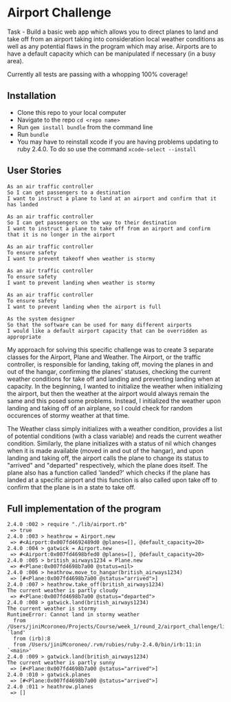 # Airport Challenge

Task - Build a basic web app which allows you to direct planes to land and take off from an airport taking into consideration local weather conditions as well as any potential flaws in the program which may arise. Airports are to have a default capacity which can be manipulated if necessary (in a busy area).

Currently all tests are passing with a whopping 100% coverage!


## Installation
- Clone this repo to your local computer
- Navigate to the repo `cd <repo name>`
- Run `gem install bundle` from the command line
- Run `bundle`
- You may have to reinstall xcode if you are having problems updating to ruby 2.4.0. To do so use the command `xcode-select --install`


## User Stories

```
As an air traffic controller 
So I can get passengers to a destination 
I want to instruct a plane to land at an airport and confirm that it has landed 

As an air traffic controller 
So I can get passengers on the way to their destination 
I want to instruct a plane to take off from an airport and confirm that it is no longer in the airport

As an air traffic controller 
To ensure safety 
I want to prevent takeoff when weather is stormy 

As an air traffic controller 
To ensure safety 
I want to prevent landing when weather is stormy 

As an air traffic controller 
To ensure safety 
I want to prevent landing when the airport is full 

As the system designer
So that the software can be used for many different airports
I would like a default airport capacity that can be overridden as appropriate
```

My approach for solving this specific challenge was to create 3 separate classes for the Airport, Plane and Weather. The Airport, or the traffic controller, is responsible for landing, taking off, moving the planes in and out of the hangar, confirming the planes' statuses, checking the current weather conditions for take off and landing and preventing landing when at capacity. In the beginning, I wanted to initialize the weather when initializing the airport, but then the weather at the airport would always remain the same and this posed some problems. Instead, I initialized the weather upon landing and taking off of an airplane, so I could check for random occurences of stormy weather at that time. 

The Weather class simply initializes with a weather condition, provides a list of potential conditions (with a class variable) and reads the current weather condition. Similarly, the plane initializes with a status of nil which changes when it is made available (moved in and out of the hangar), and upon landing and taking off, the airport calls the plane to change its status to "arrived" and "departed" respectively, which the plane does itself. The plane also has a function called 'landed?' which checks if the plane has landed at a specific airport and this function is also called upon take off to confirm that the plane is in a state to take off. 

## Full implementation of the program

```
2.4.0 :002 > require "./lib/airport.rb"
 => true
2.4.0 :003 > heathrow = Airport.new
 => #<Airport:0x007fd4692489d0 @planes=[], @default_capacity=20>
2.4.0 :004 > gatwick = Airport.new
 => #<Airport:0x007fd4698bfed0 @planes=[], @default_capacity=20>
2.4.0 :005 > british_airways1234 = Plane.new
 => #<Plane:0x007fd4698b7a00 @status=nil>
2.4.0 :006 > heathrow.move_to_hangar(british_airways1234)
 => [#<Plane:0x007fd4698b7a00 @status="arrived">]
2.4.0 :007 > heathrow.take_off(british_airways1234)
The current weather is partly cloudy
 => #<Plane:0x007fd4698b7a00 @status="departed">
2.4.0 :008 > gatwick.land(british_airways1234)
The current weather is stormy
RuntimeError: Cannot land in stormy weather
  from /Users/jiniMcoroneo/Projects/Course/week_1/round_2/airport_challenge/lib/airport.rb:15:in `land'
  from (irb):8
  from /Users/jiniMcoroneo/.rvm/rubies/ruby-2.4.0/bin/irb:11:in `<main>'
2.4.0 :009 > gatwick.land(british_airways1234)
The current weather is partly sunny
 => [#<Plane:0x007fd4698b7a00 @status="arrived">]
2.4.0 :010 > gatwick.planes
 => [#<Plane:0x007fd4698b7a00 @status="arrived">]
2.4.0 :011 > heathrow.planes
 => []
```
